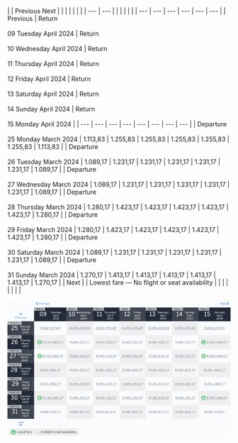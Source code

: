 |     | Previous Next |     |     |     |     |     |     |
| --- | --- |     |     |     |     |     |     | --- | --- | --- | --- | --- | --- |
| Previous | Return<br><br>09 Tuesday April 2024 | Return<br><br>10 Wednesday April 2024 | Return<br><br>11 Thursday April 2024 | Return<br><br>12 Friday April 2024 | Return<br><br>13 Saturday April 2024 | Return<br><br>14 Sunday April 2024 | Return<br><br>15 Monday April 2024 |
| --- | --- | --- | --- | --- | --- | --- | --- |
| Departure<br><br>25 Monday March 2024 | 1.113,83 | 1.255,83 | 1.255,83 | 1.255,83 | 1.255,83 | 1.255,83 | 1.113,83 |
| Departure<br><br>26 Tuesday March 2024 | 1.089,17 | 1.231,17 | 1.231,17 | 1.231,17 | 1.231,17 | 1.231,17 | 1.089,17 |
| Departure<br><br>27 Wednesday March 2024 | 1.089,17 | 1.231,17 | 1.231,17 | 1.231,17 | 1.231,17 | 1.231,17 | 1.089,17 |
| Departure<br><br>28 Thursday March 2024 | 1.280,17 | 1.423,17 | 1.423,17 | 1.423,17 | 1.423,17 | 1.423,17 | 1.280,17 |
| Departure<br><br>29 Friday March 2024 | 1.280,17 | 1.423,17 | 1.423,17 | 1.423,17 | 1.423,17 | 1.423,17 | 1.280,17 |
| Departure<br><br>30 Saturday March 2024 | 1.089,17 | 1.231,17 | 1.231,17 | 1.231,17 | 1.231,17 | 1.231,17 | 1.089,17 |
| Departure<br><br>31 Sunday March 2024 | 1.270,17 | 1.413,17 | 1.413,17 | 1.413,17 | 1.413,17 | 1.413,17 | 1.270,17 |
| Next |
| Lowest fare — No flight or seat availability |     |     |     |     |     |     |     |

![](turkish-airlines.png)